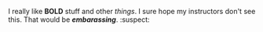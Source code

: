 I really like **BOLD** stuff and other *things*. I sure hope my instructors don't see this. That would be _**embarassing**_. :suspect:
